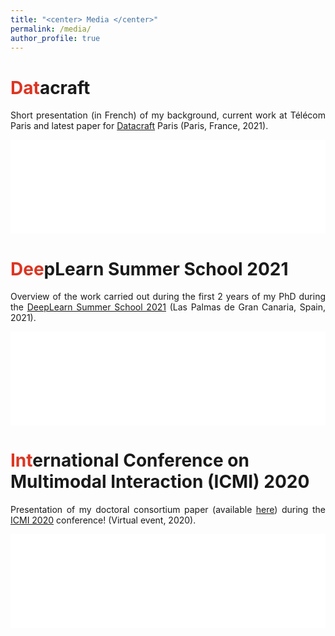```yaml
---
title: "<center> Media </center>"
permalink: /media/
author_profile: true
---
```

<span style="color: #DC3522">Dat</span>acraft
======
<p align="justify">Short presentation (in French) of my background, current work at Télécom Paris and latest paper for <a href="https://datacraft.paris/" target="_blank">Datacraft</a> Paris (Paris, France, 2021).</p>
<iframe style="width:100%;height:auto;" src="/files/video_datacraft.mp4" frameborder="0" allowfullscreen></iframe>
<br>

<span style="color: #DC3522">Dee</span>pLearn Summer School 2021
======
<p align="justify">Overview of the work carried out during the first 2 years of my PhD during the <a href="https://irdta.eu/deeplearn2021s/" target="_blank">DeepLearn Summer School 2021</a> (Las Palmas de Gran Canaria, Spain, 2021).</p>
<iframe style="width:100%;height:auto;" src="/files/video_deeplearn.mp4" frameborder="0" allowfullscreen></iframe>
<br>

<span style="color: #DC3522">Int</span>ernational Conference on Multimodal Interaction (ICMI) 2020
====== 
<p align="justify">Presentation of my doctoral consortium paper (available <a href="https://lucienmaman.github.io/files/ICMI2020_dc_nocop.pdf" target="_blank">here</a>) during the <a href="https://icmi.acm.org/2020/" target="_blank">ICMI 2020</a> conference! (Virtual event, 2020).</p> 
<iframe style="width:100%;height:auto;" src="/files/ICMI20-icmidc1004.mp4" frameborder="0" allowfullscreen></iframe>
